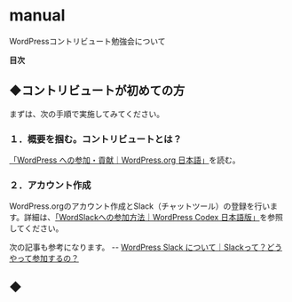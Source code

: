 # manual
WordPressコントリビュート勉強会について

**目次**


## ◆コントリビュートが初めての方
まずは、次の手順で実施してみてください。

### １．概要を掴む。コントリビュートとは？
[「WordPress への参加・貢献｜WordPress.org 日本語」](https://ja.wordpress.org/get-involved/)を読む。

### ２．アカウント作成
WordPress.orgのアカウント作成とSlack（チャットツール）の登録を行います。詳細は、[「WordSlackへの参加方法｜WordPress Codex 日本語版」](https://wpdocs.osdn.jp/WordSlack%E3%81%B8%E3%81%AE%E5%8F%82%E5%8A%A0%E6%96%B9%E6%B3%95)を参照してください。

次の記事も参考になります。
-- [WordPress Slack について｜Slackって？どうやって参加するの？](http://nuuno.net/note/wordpress-slack/)

## ◆
